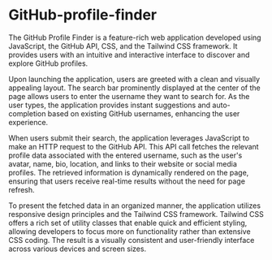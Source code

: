 # GitHub-profile-finder

The GitHub Profile Finder is a feature-rich web application developed using JavaScript, the GitHub API, CSS, and the Tailwind CSS framework. It provides users with an intuitive and interactive interface to discover and explore GitHub profiles.

Upon launching the application, users are greeted with a clean and visually appealing layout. The search bar prominently displayed at the center of the page allows users to enter the username they want to search for. As the user types, the application provides instant suggestions and auto-completion based on existing GitHub usernames, enhancing the user experience.

When users submit their search, the application leverages JavaScript to make an HTTP request to the GitHub API. This API call fetches the relevant profile data associated with the entered username, such as the user's avatar, name, bio, location, and links to their website or social media profiles. The retrieved information is dynamically rendered on the page, ensuring that users receive real-time results without the need for page refresh.

To present the fetched data in an organized manner, the application utilizes responsive design principles and the Tailwind CSS framework. Tailwind CSS offers a rich set of utility classes that enable quick and efficient styling, allowing developers to focus more on functionality rather than extensive CSS coding. The result is a visually consistent and user-friendly interface across various devices and screen sizes.

